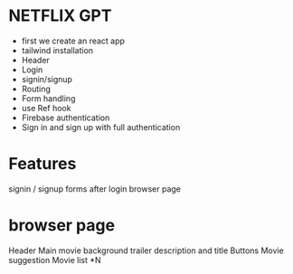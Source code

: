 
# NETFLIX GPT

 - first we create an react app 
 - tailwind installation
 - Header
 - Login
 - signin/signup
 - Routing 
 - Form handling
 - use Ref hook
 - Firebase authentication
 - Sign in and sign up with full authentication
 


# Features 
 signin / signup forms
 after login browser page

# browser page
  Header
  Main movie
  background trailer
  description and title
  Buttons
  Movie suggestion
  Movie list *N  